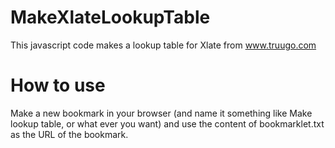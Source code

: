 # MakeXlateLookupTable
This javascript code makes a lookup table for Xlate from www.truugo.com

# How to use
Make a new bookmark in your browser (and name it something like Make lookup table, or what ever you want) and use the content of bookmarklet.txt as the URL of the bookmark.
